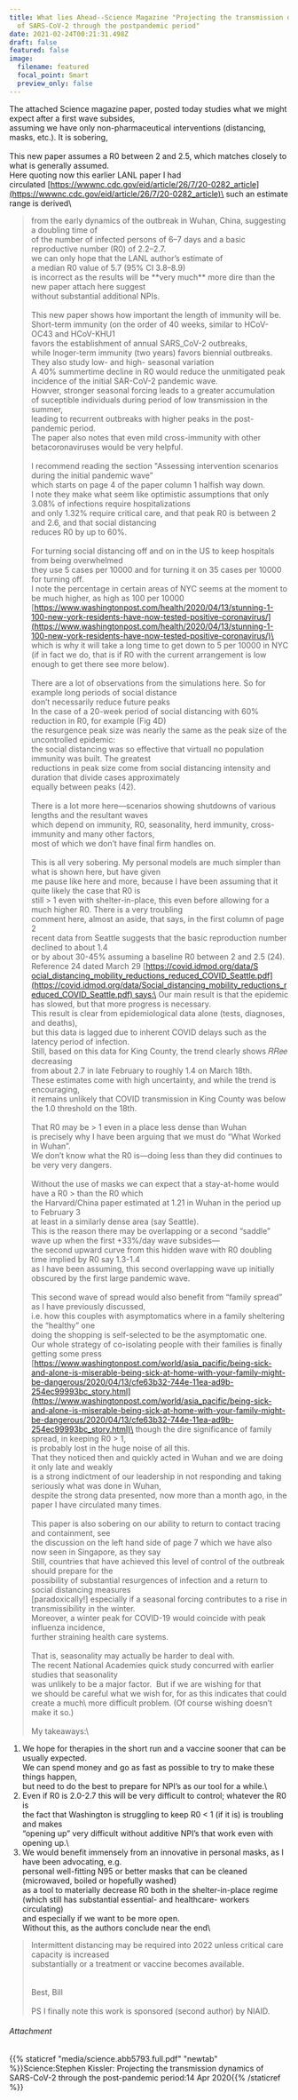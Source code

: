 ```yaml
---
title: What lies Ahead--Science Magazine "Projecting the transmission dynamics
  of SARS-CoV-2 through the postpandemic period"
date: 2021-02-24T00:21:31.498Z
draft: false
featured: false
image:
  filename: featured
  focal_point: Smart
  preview_only: false
---
```

The attached Science magazine paper, posted today studies what we might expect after a first wave subsides,\
assuming we have only non-pharmaceutical interventions (distancing, masks, etc.). It is sobering,\
\
This new paper assumes a R0 between 2 and 2.5, which matches closely to what is generally assumed.\
Here quoting now this earlier LANL paper I had circulated [https://wwwnc.cdc.gov/eid/arti​cle/26/7/20-0282_article](https://wwwnc.cdc.gov/eid/article/26/7/20-0282_article)\
such an estimate range is derived\
> from the early dynamics of the outbreak in Wuhan, China, suggesting a doubling time of\
> of the number of infected persons of 6–7 days and a basic reproductive number (R0) of 2.2–2.7.\
we can only hope that the LANL author’s estimate of\
> a median R0 value of 5.7 (95% CI 3.8–8.9)\
is incorrect as the results will be \*\*very much\*\* more dire than the new paper attach here suggest\
without substantial additional NPIs.\
\
This new paper shows how important the length of immunity will be.\
> Short-term immunity (on the order of 40 weeks, similar to HCoV-OC43 and HCoV-KHU1\
> favors the establishment of annual SARS_CoV-2 outbreaks,\
> while lnoger-term immunity (two years) favors biennial outbreaks.\
They also study low- and high- seasonal variation\
> A 40% summertime decline in R0 would reduce the unmitigated peak incidence of the initial SAR-CoV-2 pandemic wave.\
> Howver, stronger seasonal forcing leads to a greater accumulation\
> of suceptible individuals during period of low transmission in the summer,\
> leading to recurrent outbreaks with higher peaks in the post-pandemic period.\
The paper also notes that even mild cross-immunity with other betacoronaviruses would be very helpful.\
\
I recommend reading the section "Assessing intervention scenarios during the initial pandemic wave”\
which starts on page 4 of the paper column 1 halfish way down.\
I note they make what seem like optimistic assumptions that only 3.08% of infections require hospitalizations\
and only 1.32% require critical care, and that peak R0 is between 2 and 2.6, and that social distancing\
reduces R0 by up to 60%.\
\
For turning social distancing off and on in the US to keep hospitals from being overwhelmed\
they use 5 cases per 10000 and for turning it on 35 cases per 10000 for turning off.\
I note the percentage in certain areas of NYC seems at the moment to be much higher, as high as 100 per 10000\
[https://www.washingtonpost.com​/health/2020/04/13/stunning-1-​100-new-york-residents-have-​now-tested-positive-​coronavirus/](https://www.washingtonpost.com/health/2020/04/13/stunning-1-100-new-york-residents-have-now-tested-positive-coronavirus/)\
which is why it will take a long time to get down to 5 per 10000 in NYC\
(if in fact we do, that is if R0 with the current arrangement is low enough to get there see more below).\
\
There are a lot of observations from the simulations here. So for example long periods of social distance\
don’t necessarily reduce future peaks\
> In the case of a 20-week period of social distancing with 60% reduction in R0, for example (Fig 4D)\
> the resurgence peak size was nearly the same as the peak size of the uncontrolled epidemic:\
> the social distancing was so effective that virtuall no population immunity was built. The greatest\
> reductions in peak size come from social distancing intensity and duration that divide cases approximately\
> equally between peaks (42).\
\
There is a lot more here—scenarios showing shutdowns of various lengths and the resultant waves\
which depend on immunity, R0, seasonality, herd immunity, cross-immunity and many other factors,\
most of which we don’t have final firm handles on.\
\
This is all very sobering. My personal models are much simpler than what is shown here, but have given\
me pause like here and more, because I have been assuming that it quite likely the case that R0 is\
still > 1 even with shelter-in-place, this even before allowing for a much higher R0. There is a very troubling\
comment here, almost an aside, that says, in the first column of page 2\
> recent data from Seattle suggests that the basic reproduction number declined to about 1.4\
> or by about 30-45% assuming a baseline R0 between 2 and 2.5 (24).\
Reference 24 dated March 29 [https://covid.idmod.org/data/S​ocial_distancing_mobility_redu​ctions_reduced_COVID_Seattle.​pdf](https://covid.idmod.org/data/Social_distancing_mobility_reductions_reduced_COVID_Seattle.pdf) says:\
> Our main result is that the epidemic has slowed, but that more progress is necessary.\
> This result is clear from epidemiological data alone (tests, diagnoses, and deaths),\
> but this data is lagged due to inherent COVID delays such as the latency period of infection.\
> Still, based on this data for King County, the trend clearly shows 𝑅𝑅𝑒𝑒 decreasing\
> from about 2.7 in late February to roughly 1.4 on March 18th.\
> These estimates come with high uncertainty, and while the trend is encouraging,\
> it remains unlikely that COVID transmission in King County was below the 1.0 threshold on the 18th.\
\
That R0 may be > 1 even in a place less dense than Wuhan\
is precisely why I have been arguing that we must do “What Worked in Wuhan”.\
We don’t know what the R0 is—doing less than they did continues to be very very dangers.\
\
Without the use of masks we can expect that a stay-at-home would have a R0 > than the R0 which\
the Harvard/China paper estimated at 1.21 in Wuhan in the period up to February 3\
at least in a similarly dense area (say Seattle).\
This is the reason there may be overlapping or a second “saddle” wave up when the first +33%/day wave subsides—\
the second upward curve from this hidden wave with R0 doubling time implied by R0 say 1.3-1.4\
as I have been assuming, this second overlapping wave up initially obscured by the first large pandemic wave.\
\
This second wave of spread would also benefit from “family spread” as I have previously discussed,\
i.e. how this couples with asymptomatics where in a family sheltering the “healthy” one\
doing the shopping is self-selected to be the asymptomatic one.\
Our whole strategy of co-isolating people with their families is finally getting some press\
[https://www.washingtonpost.com​/world/asia_pacific/being-sick​-and-alone-is-miserable-being-​sick-at-home-with-your-family-​might-be-dangerous/2020/04/13/​cfe63b32-744e-11ea-ad9b-​254ec99993bc_story.html](https://www.washingtonpost.com/world/asia_pacific/being-sick-and-alone-is-miserable-being-sick-at-home-with-your-family-might-be-dangerous/2020/04/13/cfe63b32-744e-11ea-ad9b-254ec99993bc_story.html)\
though the dire significance of family spread, in keeping R0 > 1,\
is probably lost in the huge noise of all this.\
That they noticed then and quickly acted in Wuhan and we are doing it only late and weakly\
is a strong indictment of our leadership in not responding and taking seriously what was done in Wuhan,\
despite the strong data presented, now more than a month ago, in the paper I have circulated many times.\
\
This paper is also sobering on our ability to return to contact tracing and containment, see\
the discussion on the left hand side of page 7 which we have also now seen in Singapore, as they say\
> Still, countries that have achieved this level of control of the outbreak should prepare for the\
> possibility of substantial resurgences of infection and a return to social distancing measures\
> \[paradoxically!] especially if a seasonal forcing contributes to a rise in transmissibility in the winter.\
> Moreover, a winter peak for COVID-19 would coincide with peak influenza incidence,\
> further straining health care systems.\
\
That is, seasonality may actually be harder to deal with.\
The recent National Academies quick study concurred with earlier studies that seasonality\
was unlikely to be a major factor.  But if we are wishing for that\
we should be careful what we wish for, for as this indicates that could create a much\\
more difficult problem. (Of course wishing doesn’t make it so.)\
\
My takeaways:\
1) We hope for therapies in the short run and a vaccine sooner that can be usually expected.\
We can spend money and go as fast as possible to try to make these things happen,\
but need to do the best to prepare for NPI’s as our tool for a while.\
2) Even if R0 is 2.0-2.7 this will be very difficult to control; whatever the R0 is\
the fact that Washington is struggling to keep R0 < 1 (if it is) is troubling and makes\
“opening up” very difficult without additive NPI’s that work even with opening up.\
3) We would benefit immensely from an innovative in personal masks, as I have been advocating, e.g.\
personal well-fitting N95 or better masks that can be cleaned (microwaved, boiled or hopefully washed)\
as a tool to materially decrease R0 both in the shelter-in-place regime\
(which still has substantial essential- and healthcare- workers circulating)\
and especially if we want to be more open.\
Without this, as the authors conclude near the end\
> Intermittent distancing may be required into 2022 unless critical care capacity is increased\
> substantially or a treatment or vaccine becomes available.\
\
\
Best, Bill\
\
PS I finally note this work is sponsored (second author) by NIAID.



###### Attachment

{{% staticref "media/science.abb5793.full.pdf" "newtab" %}}Science:Stephen Kissler: Projecting the transmission dynamics of SARS-CoV-2 through the post-pandemic period:14 Apr 2020{{% /staticref %}}